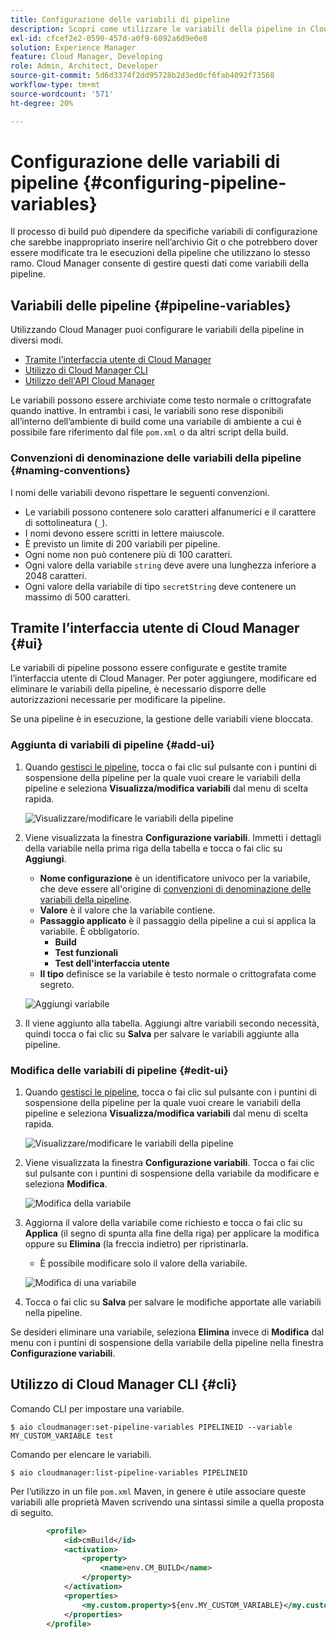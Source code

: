 ```yaml
---
title: Configurazione delle variabili di pipeline
description: Scopri come utilizzare le variabili della pipeline in Cloud Manager per gestire variabili di configurazione specifiche per la build.
exl-id: cfcef2e2-0590-457d-a0f9-6092a6d9e0e8
solution: Experience Manager
feature: Cloud Manager, Developing
role: Admin, Architect, Developer
source-git-commit: 5d6d3374f2dd95728b2d3ed0cf6fab4092f73568
workflow-type: tm+mt
source-wordcount: '571'
ht-degree: 20%

---
```


# Configurazione delle variabili di pipeline {#configuring-pipeline-variables}

Il processo di build può dipendere da specifiche variabili di configurazione che sarebbe inappropriato inserire nell’archivio Git o che potrebbero dover essere modificate tra le esecuzioni della pipeline che utilizzano lo stesso ramo. Cloud Manager consente di gestire questi dati come variabili della pipeline.

## Variabili delle pipeline {#pipeline-variables}

Utilizzando Cloud Manager puoi configurare le variabili della pipeline in diversi modi.

* [Tramite l’interfaccia utente di Cloud Manager](#ui)
* [Utilizzo di Cloud Manager CLI](#cli)
* [Utilizzo dell&#39;API Cloud Manager](https://developer.adobe.com/experience-cloud/cloud-manager/reference/api/#tag/Variables/operation/getPipelineVariables)

Le variabili possono essere archiviate come testo normale o crittografate quando inattive. In entrambi i casi, le variabili sono rese disponibili all’interno dell’ambiente di build come una variabile di ambiente a cui è possibile fare riferimento dal file `pom.xml` o da altri script della build.

### Convenzioni di denominazione delle variabili della pipeline {#naming-conventions}

I nomi delle variabili devono rispettare le seguenti convenzioni.

* Le variabili possono contenere solo caratteri alfanumerici e il carattere di sottolineatura (`_`).
* I nomi devono essere scritti in lettere maiuscole.
* È previsto un limite di 200 variabili per pipeline.
* Ogni nome non può contenere più di 100 caratteri.
* Ogni valore della variabile `string` deve avere una lunghezza inferiore a 2048 caratteri.
* Ogni valore della variabile di tipo `secretString` deve contenere un massimo di 500 caratteri.

## Tramite l’interfaccia utente di Cloud Manager {#ui}

Le variabili di pipeline possono essere configurate e gestite tramite l’interfaccia utente di Cloud Manager. Per poter aggiungere, modificare ed eliminare le variabili della pipeline, è necessario disporre delle autorizzazioni necessarie per modificare la pipeline.

Se una pipeline è in esecuzione, la gestione delle variabili viene bloccata.

### Aggiunta di variabili di pipeline {#add-ui}

1. Quando [gestisci le pipeline,](/help/implementing/cloud-manager/configuring-pipelines/managing-pipelines.md) tocca o fai clic sul pulsante con i puntini di sospensione della pipeline per la quale vuoi creare le variabili della pipeline e seleziona **Visualizza/modifica variabili** dal menu di scelta rapida.

   ![Visualizzare/modificare le variabili della pipeline](/help/implementing/cloud-manager/assets/pipeline-variables-view-edit.png)

1. Viene visualizzata la finestra **Configurazione variabili**. Immetti i dettagli della variabile nella prima riga della tabella e tocca o fai clic su **Aggiungi**.

   * **Nome configurazione** è un identificatore univoco per la variabile, che deve essere all&#39;origine di [convenzioni di denominazione delle variabili della pipeline](#naming-conventions).
   * **Valore** è il valore che la variabile contiene.
   * **Passaggio applicato** è il passaggio della pipeline a cui si applica la variabile. È obbligatorio.
      * **Build**
      * **Test funzionali**
      * **Test dell&#39;interfaccia utente**
   * **Il tipo** definisce se la variabile è testo normale o crittografata come segreto.

   ![Aggiungi variabile](/help/implementing/cloud-manager/assets/pipeline-variables-add-variable.png)

1. Il viene aggiunto alla tabella. Aggiungi altre variabili secondo necessità, quindi tocca o fai clic su **Salva** per salvare le variabili aggiunte alla pipeline.

### Modifica delle variabili di pipeline {#edit-ui}

1. Quando [gestisci le pipeline,](/help/implementing/cloud-manager/configuring-pipelines/managing-pipelines.md) tocca o fai clic sul pulsante con i puntini di sospensione della pipeline per la quale vuoi creare le variabili della pipeline e seleziona **Visualizza/modifica variabili** dal menu di scelta rapida.

   ![Visualizzare/modificare le variabili della pipeline](/help/implementing/cloud-manager/assets/pipeline-variables-view-edit.png)

1. Viene visualizzata la finestra **Configurazione variabili**. Tocca o fai clic sul pulsante con i puntini di sospensione della variabile da modificare e seleziona **Modifica**.

   ![Modifica della variabile](/help/implementing/cloud-manager/assets/pipeline-variables-edit.png)

1. Aggiorna il valore della variabile come richiesto e tocca o fai clic su **Applica** (il segno di spunta alla fine della riga) per applicare la modifica oppure su **Elimina** (la freccia indietro) per ripristinarla.

   * È possibile modificare solo il valore della variabile.

   ![Modifica di una variabile](/help/implementing/cloud-manager/assets/pipeline-variables-edit-save.png)

1. Tocca o fai clic su **Salva** per salvare le modifiche apportate alle variabili nella pipeline.

Se desideri eliminare una variabile, seleziona **Elimina** invece di **Modifica** dal menu con i puntini di sospensione della variabile della pipeline nella finestra **Configurazione variabili**.

## Utilizzo di Cloud Manager CLI {#cli}

Comando CLI per impostare una variabile.

```shell
$ aio cloudmanager:set-pipeline-variables PIPELINEID --variable MY_CUSTOM_VARIABLE test
```

Comando per elencare le variabili.

```shell
$ aio cloudmanager:list-pipeline-variables PIPELINEID
```

Per l’utilizzo in un file `pom.xml` Maven, in genere è utile associare queste variabili alle proprietà Maven scrivendo una sintassi simile a quella proposta di seguito.

```xml
        <profile>
            <id>cmBuild</id>
            <activation>
                <property>
                    <name>env.CM_BUILD</name>
                </property>
            </activation>
            <properties>
                <my.custom.property>${env.MY_CUSTOM_VARIABLE}</my.custom.property> 
            </properties>
        </profile>
```
